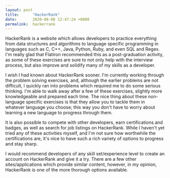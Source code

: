 ```yaml
---
layout: post
title:      "HackerRank"
date:       2020-08-08 12:47:24 +0000
permalink:  hackerrank
---
```



HackerRank is a website which allows developers to practice everything from data structures and algorithms to language specific programming in languages such as C, C++, Java, Python, Ruby, and even SQL and Regex. I'm really glad that Flatiron recommended this as a post-graduation activity, as some of these exercises are sure to not only help with the interview process, but also improve and solidify many of my skills as a developer.

I wish I had known about HackerRank sooner. I'm currently working through the problem solving exercises, and, although the earlier problems are not difficult, I quickly ran into problems which required me to do some serious thinking. I'm able to walk away after a few of these exercises, slightly more knowledgeable and prepared each time. The nice thing about these non-language specific exercises is that they allow you to tackle them in whatever language you choose; this way you don't have to worry about learning a new language to progress through them.

It is also possible to compete with other developers, earn certifications and badges, as well as search for job listings on HackerRank. While I haven't yet tried any of these activities myself, and I'm not sure how worthwhile the certifications are, it's nice to have such a rich variety of options to progress and stay sharp.

I would recommend developers of any skill set/experience level to create an account on HackerRank and give it a try. There are a few other sites/applications which provide similar content, however, in my opinion, HackerRank is one of the more thorough options available.
